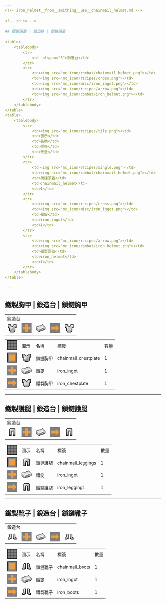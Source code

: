 ```yaml
---
<!-- iron_helmet__from__smithing__use__chainmail_helmet.md -->

<!-- zh_tw -->

## 鐵製頭盔 | 鍛造台 | 鎖鏈頭盔

<table>
	<tablebody>
		<tr>
			<td colspan="5">鍛造台</td>
		</tr>
		<tr>
			<td><img src="mc_icon/combat/chainmail_helmet.png"></td>
			<td><img src="mc_icon/recipes/cross.png"></td>
			<td><img src="mc_icon/misc/iron_ingot.png"></td>
			<td><img src="mc_icon/recipes/arrow.png"></td>
			<td><img src="mc_icon/combat/iron_helmet.png"></td>
		</tr>
	</tablebody>
</table>
<table>
	<tablebody>
		<tr>
			<td><img src="mc_icon/recipes/tile.png"></td>
			<td>圖示</td>
			<td>名稱</td>
			<td>標簽</td>
			<td>數量</td>
		</tr>
		<tr>
			<td><img src="mc_icon/recipes/single.png"></td>
			<td><img src="mc_icon/combat/chainmail_helmet.png"></td>
			<td>鎖鏈頭盔</td>
			<td>chainmail_helmet</td>
			<td>1</td>
		</tr>
		<tr>
			<td><img src="mc_icon/recipes/cross.png"></td>
			<td><img src="mc_icon/misc/iron_ingot.png"></td>
			<td>鐵錠</td>
			<td>iron_ingot</td>
			<td>1</td>
		</tr>
		<tr>
			<td><img src="mc_icon/recipes/arrow.png"></td>
			<td><img src="mc_icon/combat/iron_helmet.png"></td>
			<td>鐵製頭盔</td>
			<td>iron_helmet</td>
			<td>1</td>
		</tr>
	</tablebody>
</table>

---
```

<!-- iron_chestplate__from__smithing__use__chainmail_chestplate.md -->

<!-- zh_tw -->

## 鐵製胸甲 | 鍛造台 | 鎖鏈胸甲

<table>
	<tablebody>
		<tr>
			<td colspan="5">鍛造台</td>
		</tr>
		<tr>
			<td><img src="mc_icon/combat/chainmail_chestplate.png"></td>
			<td><img src="mc_icon/recipes/cross.png"></td>
			<td><img src="mc_icon/misc/iron_ingot.png"></td>
			<td><img src="mc_icon/recipes/arrow.png"></td>
			<td><img src="mc_icon/combat/iron_chestplate.png"></td>
		</tr>
	</tablebody>
</table>
<table>
	<tablebody>
		<tr>
			<td><img src="mc_icon/recipes/tile.png"></td>
			<td>圖示</td>
			<td>名稱</td>
			<td>標簽</td>
			<td>數量</td>
		</tr>
		<tr>
			<td><img src="mc_icon/recipes/single.png"></td>
			<td><img src="mc_icon/combat/chainmail_chestplate.png"></td>
			<td>鎖鏈胸甲</td>
			<td>chainmail_chestplate</td>
			<td>1</td>
		</tr>
		<tr>
			<td><img src="mc_icon/recipes/cross.png"></td>
			<td><img src="mc_icon/misc/iron_ingot.png"></td>
			<td>鐵錠</td>
			<td>iron_ingot</td>
			<td>1</td>
		</tr>
		<tr>
			<td><img src="mc_icon/recipes/arrow.png"></td>
			<td><img src="mc_icon/combat/iron_chestplate.png"></td>
			<td>鐵製胸甲</td>
			<td>iron_chestplate</td>
			<td>1</td>
		</tr>
	</tablebody>
</table>

---
<!-- iron_leggings__from__smithing__use__chainmail_leggings.md -->

<!-- zh_tw -->

## 鐵製護腿 | 鍛造台 | 鎖鏈護腿

<table>
	<tablebody>
		<tr>
			<td colspan="5">鍛造台</td>
		</tr>
		<tr>
			<td><img src="mc_icon/combat/chainmail_leggings.png"></td>
			<td><img src="mc_icon/recipes/cross.png"></td>
			<td><img src="mc_icon/misc/iron_ingot.png"></td>
			<td><img src="mc_icon/recipes/arrow.png"></td>
			<td><img src="mc_icon/combat/iron_leggings.png"></td>
		</tr>
	</tablebody>
</table>
<table>
	<tablebody>
		<tr>
			<td><img src="mc_icon/recipes/tile.png"></td>
			<td>圖示</td>
			<td>名稱</td>
			<td>標簽</td>
			<td>數量</td>
		</tr>
		<tr>
			<td><img src="mc_icon/recipes/single.png"></td>
			<td><img src="mc_icon/combat/chainmail_leggings.png"></td>
			<td>鎖鏈護腿</td>
			<td>chainmail_leggings</td>
			<td>1</td>
		</tr>
		<tr>
			<td><img src="mc_icon/recipes/cross.png"></td>
			<td><img src="mc_icon/misc/iron_ingot.png"></td>
			<td>鐵錠</td>
			<td>iron_ingot</td>
			<td>1</td>
		</tr>
		<tr>
			<td><img src="mc_icon/recipes/arrow.png"></td>
			<td><img src="mc_icon/combat/iron_leggings.png"></td>
			<td>鐵製護腿</td>
			<td>iron_leggings</td>
			<td>1</td>
		</tr>
	</tablebody>
</table>

---
<!-- iron_boots__from__smithing__use__chainmail_boots.md -->

<!-- zh_tw -->

## 鐵製靴子 | 鍛造台 | 鎖鏈靴子

<table>
	<tablebody>
		<tr>
			<td colspan="5">鍛造台</td>
		</tr>
		<tr>
			<td><img src="mc_icon/combat/chainmail_boots.png"></td>
			<td><img src="mc_icon/recipes/cross.png"></td>
			<td><img src="mc_icon/misc/iron_ingot.png"></td>
			<td><img src="mc_icon/recipes/arrow.png"></td>
			<td><img src="mc_icon/combat/iron_boots.png"></td>
		</tr>
	</tablebody>
</table>
<table>
	<tablebody>
		<tr>
			<td><img src="mc_icon/recipes/tile.png"></td>
			<td>圖示</td>
			<td>名稱</td>
			<td>標簽</td>
			<td>數量</td>
		</tr>
		<tr>
			<td><img src="mc_icon/recipes/single.png"></td>
			<td><img src="mc_icon/combat/chainmail_boots.png"></td>
			<td>鎖鏈靴子</td>
			<td>chainmail_boots</td>
			<td>1</td>
		</tr>
		<tr>
			<td><img src="mc_icon/recipes/cross.png"></td>
			<td><img src="mc_icon/misc/iron_ingot.png"></td>
			<td>鐵錠</td>
			<td>iron_ingot</td>
			<td>1</td>
		</tr>
		<tr>
			<td><img src="mc_icon/recipes/arrow.png"></td>
			<td><img src="mc_icon/combat/iron_boots.png"></td>
			<td>鐵製靴子</td>
			<td>iron_boots</td>
			<td>1</td>
		</tr>
	</tablebody>
</table>

